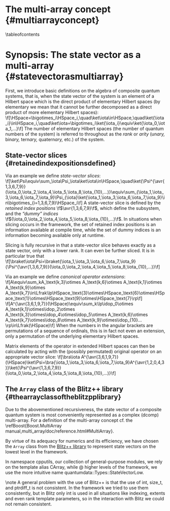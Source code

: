 The multi-array concept {#multiarrayconcept}
=======================

\tableofcontents

Synopsis: The state vector as a multi-array {#statevectorasmultiarray}
===========================================

First, we introduce basic definitions on the algebra of composite quantum systems, that is, when the state vector of the system
is an element of a Hilbert space which is the direct product of elementary Hilbert spaces 
(by elementary we mean that it cannot be further decomposed as a direct product of more elementary Hilbert spaces):
\f[\HSpace=\bigotimes_i\HSpace_i,\quad\ket\iota\in\HSpace,\quad\ket{\iota_i}\in\HSpace_i,\quad\ket\iota=\bigotimes_i\ket{\iota_i}\equiv\ket{\iota_0,\iota_1,…}\f]
The number of elementary Hilbert spaces (the number of quantum numbers of the system) is referred to throughout as the *rank* or *arity*
(un<em>ary,</em> bin<em>ary,</em> tern<em>ary,</em> quatern<em>ary,</em> etc.) of the system.

State-vector slices {#retainedindexpositionsdefined}
-------------------

Via an example we define *state-vector slices*:
\f[\ket\Psi\equiv\sum_\iota\Psi_\iota\ket\iota\in\HSpace,\quad\ket{\Psi^{\avr{1,3,6,7,9}}(\iota_0,\iota_2,\iota_4,\iota_5,\iota_8,\iota_{10},…)}\equiv\sum_{\iota_1,\iota_3,\iota_6,\iota_7,\iota_9}\Psi_{\iota}\ket{\iota_1,\iota_3,\iota_6,\iota_7,\iota_9}\in\bigotimes_{i=1,3,6,7,9}\HSpace_i\f]
A state-vector slice is defined by the *retained index positions* \f$\avr{1,3,6,7,9}\f$, which define the subsystem, and the <em>“dummy” indices</em> 
\f$(\iota_0,\iota_2,\iota_4,\iota_5,\iota_8,\iota_{10},…)\f$. In situations when slicing occurs in the framework, the set of retained index positions 
is an information available at compile time, while the set of dummy indices is an information becoming available only at runtime.

Slicing is fully recursive in that a state-vector slice behaves exactly as a state vector, only with a lower rank. It can even be further sliced.
It is in particular true that
\f[\braket\iota\Psi=\braket{\iota_1,\iota_3,\iota_6,\iota_7,\iota_9}{\Psi^{\avr{1,3,6,7,9}}(\iota_0,\iota_2,\iota_4,\iota_5,\iota_8,\iota_{10},…)}\f]

Via an example we define *canonical operator extensions*:
\f[A\equiv\sum_kA_\text{k,3}\otimes A_\text{k,6}\otimes A_\text{k,1}\otimes A_\text{k,9}\otimes A_\text{k,7}\in\Lfrak\lp\HSpace_\text{3}\otimes\HSpace_\text{6}\otimes\HSpace_\text{1}\otimes\HSpace_\text{9}\otimes\HSpace_\text{7}\rp\f]
\f[A^{\avr{3,6,1,9,7}}(\HSpace)\equiv\sum_k\lp\idop_0\otimes A_\text{k,1}\otimes\idop_2\otimes A_\text{k,3}\otimes\idop_4\otimes\idop_5\otimes A_\text{k,6}\otimes A_\text{k,7}\otimes\idop_8\otimes A_\text{k,9}\otimes\idop_{10}…\rp\in\Lfrak(\HSpace)\f]
When the numbers in the angular brackets are permutations of a sequence of ordinals, this is in fact not even an extension,
only a permutation of the underlying elementary Hilbert spaces.

Matrix elements of the operator in extended Hilbert spaces can then be calculated by acting with the (possibly permutated) 
original operator on an appropriate vector slice:
\f[\bra\iota A^{\avr{3,6,1,9,7}}(\HSpace)\ket\Psi=\bra{\iota_1,\iota_3,\iota_6,\iota_7,\iota_9}A^{\avr{1,2,0,4,3}}\ket{\Psi^{\avr{1,3,6,7,9}}(\iota_0,\iota_2,\iota_4,\iota_5,\iota_8,\iota_{10},…)}\f]


The `Array` class of the Blitz++ library {#thearrayclassoftheblitzpplibrary}
----------------------------------------

Due to the abovementioned recursiveness, the state vector of a composite quantum system is most conveniently represented as a complex
(dcomp) multi-array. For a definition of the multi-array concept cf. the \refBoost{Boost.MultiArray manual,multi_array/doc/reference.html#MultiArray}.

By virtue of its adequacy for numerics and its efficiency, we have chosen the `Array` class from the [Blitz++ library](http://blitz.sourceforge.net) 
to represent state vectors on the lowest level in the framework.

In namespace cpputils, our collection of general-purpose modules, we rely on the template alias CArray, while @ higher levels of the framework,
we use the more intuitive name quantumdata::Types::StateVectorLow.

\note A general problem with the use of Blitz++ is that the use of int, size_t, and ptrdiff_t is not consistent. In the framework we tried to use them consistently, 
but in Blitz only int is used in all situations like indexing, extents and even rank template parameters, so in the interaction with Blitz we could not remain consistent.




